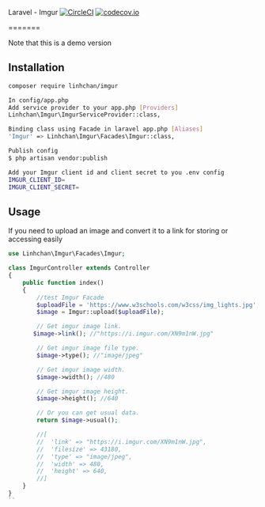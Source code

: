 Laravel - Imgur [![CircleCI](https://circleci.com/gh/LinhChan97/Laravel-Imgur.svg?style=svg)](https://circleci.com/gh/LinhChan97/Laravel-Imgur)
[![codecov.io](https://codecov.io/gh/linhchan97/laravel-imgur/branch/master/graphs/badge.svg?branch=master)](https://codecov.io/gh/LinhChan97/Laravel-Imgur/branch/master)

=======

Note that this is a demo version

Installation
------------

```bash
composer require linhchan/imgur
```

```bash
In config/app.php
Add service provider to your app.php [Providers]
Linhchan\Imgur\ImgurServiceProvider::class,

Binding class using Facade in laravel app.php [Aliases]
'Imgur' => Linhchan\Imgur\Facades\Imgur::class,
```

```bash
Publish config 
$ php artisan vendor:publish
```

```bash
Add your Imgur client id and client secret to you .env config
IMGUR_CLIENT_ID=
IMGUR_CLIENT_SECRET=
```


Usage
-----

If you need to upload an image and convert it to a link for storing or accessing easily

```php
use Linhchan\Imgur\Facades\Imgur;

class ImgurController extends Controller
{
    public function index()
    {
        //test Imgur Facade
        $uploadFile = 'https://www.w3schools.com/w3css/img_lights.jpg';
        $image = Imgur::upload($uploadFile);

        // Get imgur image link.
       $image->link(); //"https://i.imgur.com/XN9m1nW.jpg"

        // Get imgur image file type.
        $image->type(); //"image/jpeg"

        // Get imgur image width.
        $image->width(); //480

        // Get imgur image height.
        $image->height(); //640

        // Or you can get usual data.
        return $image->usual();

        //[
        //  'link' => "https://i.imgur.com/XN9m1nW.jpg",
        //  'filesize' => 43180,
        //  'type' => "image/jpeg",
        //  'width' => 480,
        //  'height' => 640,
        //]
    }
}
``
